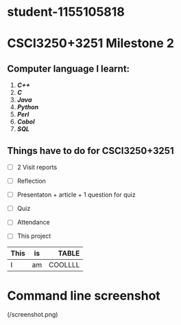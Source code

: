 # student-1155105818
# CSCI3250+3251 Milestone 2
## Computer language I learnt:
1. ***C++***
2. ***C***
3. ***Java***
4. ***Python***
5. ***Perl***
6. ***Cobol***
7. ***SQL***


## Things have to do for CSCI3250+3251
- [ ] 2 Visit reports
- [ ] Reflection
- [ ] Presentaton + article + 1 question for quiz
- [ ] Quiz
- [ ] Attendance
- [ ] This project


| This       | is           | TABLE  |
| ------------- |:-------------:| -----:|
| I    | am  | COOLLLL |


# Command line screenshot
(/screenshot.png)
